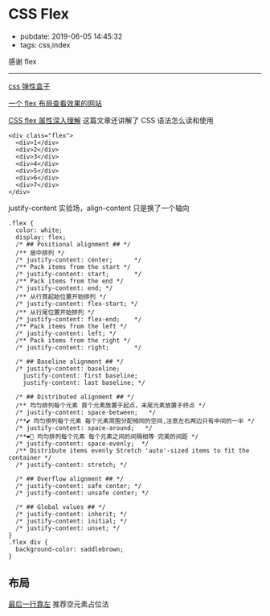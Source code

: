 # CSS Flex

- pubdate: 2019-06-05 14:45:32
- tags: css,index

感谢 flex

---

[css 弹性盒子](https://developer.mozilla.org/zh-CN/docs/Web/CSS/CSS_Flexible_Box_Layout)

[一个 flex 布局查看效果的网站](http://www.csstutorial.org/flex-both.html)

[CSS flex 属性深入理解](https://www.zhangxinxu.com/wordpress/2019/12/css-flex-deep/) 这篇文章还讲解了 CSS 语法怎么读和使用

```html{run}
<div class="flex">
  <div>1</div>
  <div>2</div>
  <div>3</div>
  <div>4</div>
  <div>5</div>
  <div>6</div>
  <div>7</div>
</div>
```

justify-content 实验场，align-content 只是换了一个轴向

```css{run}
.flex {
  color: white;
  display: flex;
  /* ## Positional alignment ## */
  /** 居中排列 */
  /* justify-content: center;      */
  /** Pack items from the start */
  /* justify-content: start;       */
  /** Pack items from the end */
  /* justify-content: end; */
  /** 从行首起始位置开始排列 */
  /* justify-content: flex-start; */
  /** 从行尾位置开始排列 */
  /* justify-content: flex-end;    */
  /** Pack items from the left */
  /* justify-content: left; */
  /** Pack items from the right */
  /* justify-content: right;       */

  /* ## Baseline alignment ## */
  /* justify-content: baseline;
    justify-content: first baseline;
    justify-content: last baseline; */

  /* ## Distributed alignment ## */
  /** 均匀排列每个元素 首个元素放置于起点，末尾元素放置于终点 */
  /* justify-content: space-between;   */
  /**💕 均匀排列每个元素 每个元素周围分配相同的空间,注意左右两边只有中间的一半 */
  /* justify-content: space-around;   */
  /**❤🌹 均匀排列每个元素 每个元素之间的间隔相等 完美的间距 */
  /* justify-content: space-evenly;  */
  /** Distribute items evenly Stretch 'auto'-sized items to fit the container */
  /* justify-content: stretch; */

  /* ## Overflow alignment ## */
  /* justify-content: safe center; */
  /* justify-content: unsafe center; */

  /* ## Global values ## */
  /* justify-content: inherit; */
  /* justify-content: initial; */
  /* justify-content: unset; */
}
.flex div {
  background-color: saddlebrown;
}
```

## 布局

[最后一行靠左](https://www.zhangxinxu.com/wordpress/2019/08/css-flex-last-align/) 推荐空元素占位法
